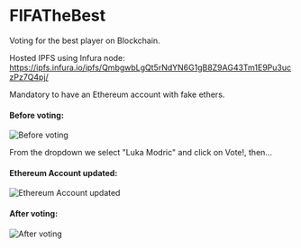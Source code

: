 # FIFATheBest
Voting for the best player on Blockchain.

Hosted IPFS using Infura node:  https://ipfs.infura.io/ipfs/QmbgwbLgQt5rNdYN6G1gB8Z9AG43Tm1E9Pu3uczPz7Q4pj/

Mandatory to have an Ethereum account with fake ethers.

#### Before voting: 
![Before voting](https://i.imgur.com/lTzu4Qo.png)

From the dropdown we select "Luka Modric" and click on Vote!, then...

#### Ethereum Account updated: 
![Ethereum Account updated](https://i.imgur.com/2inFmfp.png)

#### After voting:

![After voting](https://i.imgur.com/8Hz4Eeu.png)
